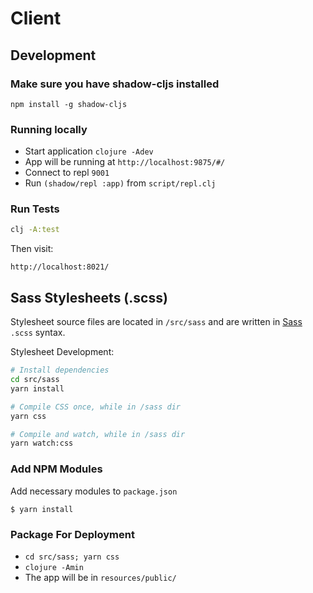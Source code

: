 # Client

## Development

### Make sure you have shadow-cljs installed

```
npm install -g shadow-cljs
```

### Running locally

* Start application `clojure -Adev`
* App will be running at `http://localhost:9875/#/`
* Connect to repl `9001`
* Run `(shadow/repl :app)` from `script/repl.clj`

### Run Tests

``` sh
clj -A:test
```

Then visit:

`http://localhost:8021/`


## Sass Stylesheets (.scss)

Stylesheet source files are located in `/src/sass` and are written in [Sass](http://sass-lang.com/) `.scss` syntax.

Stylesheet Development:

``` sh
# Install dependencies
cd src/sass
yarn install

# Compile CSS once, while in /sass dir
yarn css

# Compile and watch, while in /sass dir
yarn watch:css
```

### Add NPM Modules

Add necessary modules to `package.json`

`$ yarn install`

### Package For Deployment

* `cd src/sass; yarn css`
* `clojure -Amin`
* The app will be in `resources/public/`


